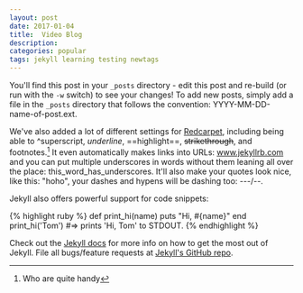 ```yaml
---
layout: post
date: 2017-01-04
title:  Video Blog
description: 
categories: popular
tags: jekyll learning testing newtags
---
```


You'll find this post in your `_posts` directory - edit this post and re-build
(or run with the `-w` switch) to see your changes! To add new posts, simply add
a file in the `_posts` directory that follows the convention:
YYYY-MM-DD-name-of-post.ext.

<!--more-->

We've also added a lot of different settings for [Redcarpet][redcarpet],
including being able to ^superscript, _underline_, ==highlight==,
~~strikethrough~~, and footnotes.[^1] It even automatically makes links into
URLs: www.jekyllrb.com and you can put multiple underscores in words without
them leaning all over the place: this_word_has_underscores. It'll also make your
quotes look nice, like this: "hoho", your dashes and hypens will be dashing too:
---/--.

Jekyll also offers powerful support for code snippets:

{% highlight ruby %}
def print_hi(name)
  puts "Hi, #{name}"
end
print_hi('Tom')
#=> prints 'Hi, Tom' to STDOUT.
{% endhighlight %}

Check out the [Jekyll docs][jekyll] for more info on how to get the most out of
Jekyll. File all bugs/feature requests at [Jekyll's GitHub repo][jekyll-gh].

[redcarpet]: https://github.com/vmg/redcarpet
[jekyll-gh]: https://github.com/jekyll/jekyll
[jekyll]:    http://jekyllrb.com/docs/home/
[^1]: Who are quite handy
